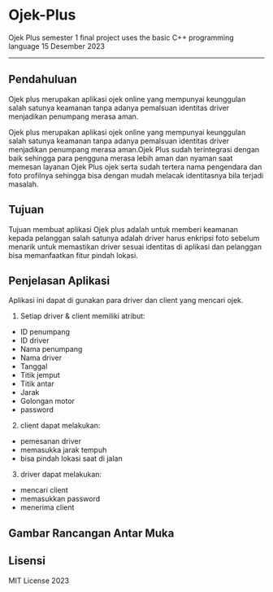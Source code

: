 # Ojek-Plus

Ojek Plus semester 1 final project uses the basic C++ programming language 15 Desember 2023

---

## Pendahuluan

Ojek plus merupakan aplikasi ojek online yang mempunyai keunggulan salah satunya keamanan tanpa adanya pemalsuan identitas driver menjadikan penumpang merasa aman.

Ojek plus merupakan aplikasi ojek online yang mempunyai keunggulan salah satunya keamanan tanpa adanya pemalsuan identitas driver menjadikan penumpang merasa aman.Ojek Plus sudah terintegrasi dengan baik sehingga para pengguna merasa lebih aman dan nyaman saat memesan layanan Ojek Plus ojek serta sudah tertera nama pengendara dan foto profilnya sehingga bisa dengan mudah melacak identitasnya bila terjadi masalah.

## Tujuan

Tujuan membuat aplikasi Ojek plus adalah untuk memberi keamanan kepada pelanggan salah satunya adalah driver harus enkripsi foto sebelum menarik untuk memastikan driver sesuai identitas di aplikasi dan pelanggan bisa memanfaatkan fitur pindah lokasi.

## Penjelasan Aplikasi

Aplikasi ini dapat di gunakan para driver dan client yang mencari ojek.

1. Setiap driver & client memiliki atribut:

- ID penumpang
- ID driver
- Nama penumpang
- Nama driver
- Tanggal
- Titik jemput
- Titik antar
- Jarak
- Golongan motor
- password

2. client dapat melakukan:

- pemesanan driver
- memasukka jarak tempuh
- bisa pindah lokasi saat di jalan

3. driver dapat melakukan:

- mencari client
- memasukkan password
- menerima client

## Gambar Rancangan Antar Muka

<!--
Buat rancangan antar muka selengkap mungkin sesuai fungsi aplikasinya. rancangan antar muka
diusahakan serapih dan seindah mungkin. tools yang digunakan dalam pembuatan rancangan gambar
dibebaskan sesuai kreatifitas kalian
!-->

## Lisensi

MIT License 2023
